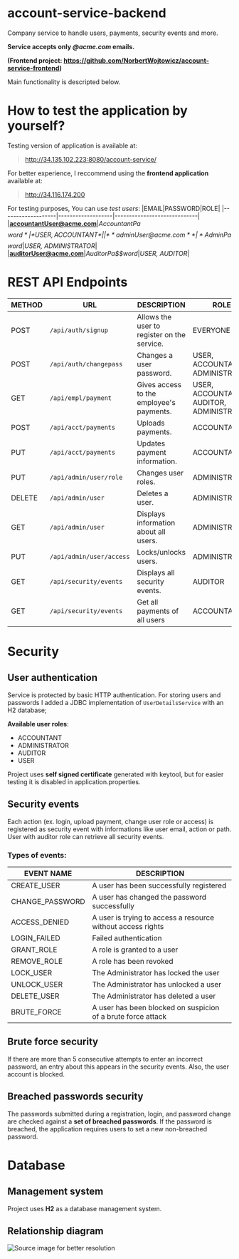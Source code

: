 # account-service-backend

Company service to handle users, payments, security events and more.

**Service accepts only *@acme.com* emails.**

**(Frontend project: https://github.com/NorbertWojtowicz/account-service-frontend)**

Main functionality is descripted below.

# How to test the application by yourself?
Testing version of application is available at:
>http://34.135.102.223:8080/account-service/

For better experience, I reccommend using the **frontend application** available at:
>http://34.116.174.200

 For testing purposes, You can use *test users*:
|EMAIL|PASSWORD|ROLE|
|-------------------|-------------------|-----------------------------|
|**accountantUser@acme.com**|*AccountantPa$$word*|*USER, ACCOUNTANT*|
|**adminUser@acme.com**|*AdminPa$$word*|*USER, ADMINISTRATOR*|
|**auditorUser@acme.com**|*AuditorPa$$word*|*USER, AUDITOR*|

# REST API Endpoints
|       METHOD         |URL                          |DESCRIPTION                       |ROLE|
|----------------|-------------------------------|-----------------------------|-----------------------------|
|POST|`/api/auth/signup`            |Allows the user to register on the service. | EVERYONE|
|POST          |`/api/auth/changepass`            |Changes a user password.  | USER, ACCOUNTANT, ADMINISTRATOR|
|GET         |`/api/empl/payment`|Gives access to the employee's payments.| USER, ACCOUNTANT, AUDITOR, ADMINISTRATOR|
|POST|`/api/acct/payments`|Uploads payments.|ACCOUNTANT|
|PUT|`/api/acct/payments`|Updates payment information.| ACCOUNTANT|
|PUT|`/api/admin/user/role`|Changes user roles.| ADMINISTRATOR|
|DELETE|`/api/admin/user`|Deletes a user.| ADMINISTRATOR|
|GET         |`/api/admin/user`|Displays information about all users.| ADMINISTRATOR|
|PUT|`/api/admin/user/access`|Locks/unlocks users.| ADMINISTRATOR|
|GET|`/api/security/events`|Displays all security events.| AUDITOR|
|GET|`/api/security/events`|Get all payments of all users| ACCOUNTANT|

# Security
## User authentication
Service is protected by basic HTTP authentication. For storing users and passwords I added a JDBC implementation of `UserDetailsService` with an H2 database;

**Available user roles**:
- ACCOUNTANT
- ADMINISTRATOR
- AUDITOR
- USER

Project uses **self signed certificate** generated with keytool, but for easier testing it is disabled in application.properties.
## Security events
Each action (ex. login, upload payment, change user role or access) is registered as security event with informations like user email, action or path. User with auditor role can retrieve all security events.
### Types of events:
|EVENT NAME|DESCRIPTION|
|-------|-------|
|CREATE_USER|A user has been successfully registered|
|CHANGE_PASSWORD|A user has changed the password successfully|
|ACCESS_DENIED|A user is trying to access a resource without access rights|
|LOGIN_FAILED|Failed authentication|
|GRANT_ROLE|A role is granted to a user|
|REMOVE_ROLE|A role has been revoked|
|LOCK_USER|The Administrator has locked the user|
|UNLOCK_USER|The Administrator has unlocked a user|
|DELETE_USER|The Administrator has deleted a user|
|BRUTE_FORCE|A user has been blocked on suspicion of a brute force attack|
## Brute force security
If there are more than 5 consecutive attempts to enter an incorrect password, an entry about this appears in the security events. Also, the user account is blocked.
## Breached passwords security
The passwords submitted during a registration, login, and password change are checked against a  **set of breached passwords**. If the password is breached, the application requires users to set a new non-breached password.
# Database
## Management system
Project uses **H2** as a database management system.
## Relationship diagram
![Source image for better resolution](https://i.imgur.com/ruhFZ8Q.png)
